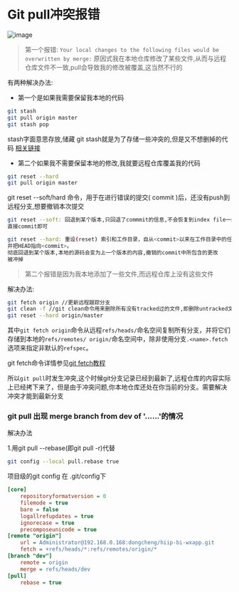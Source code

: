 # Git pull冲突报错

![image](https://user-images.githubusercontent.com/37958055/88894887-3201a380-d27b-11ea-8bbe-488e57ec6d18.png)

> 第一个报错: `Your local changes to the following files would be overwritten by merge:`
> 原因式我在本地仓库修改了某些文件,从而与远程仓库文件不一致,pull会导致我的修改被覆盖,这当然不行的

有两种解决办法:
- 第一个是如果我需要保留我本地的代码
```bash
git stash
git pull origin master
git stash pop
```
stash字面意思存放,储藏
git stash就是为了存储一些冲突的,但是又不想删掉的代码
[相关链接](https://www.cnblogs.com/tocy/p/git-stash-reference.html)

- 第二个如果我不需要保留本地的修改,我就要远程仓库覆盖我的代码
```bash
git reset --hard
git pull origin master
```

git reset --soft/hard 命令，用于在进行错误的提交( commit )后，还没有push到远程分支,想要撤销本次提交

```bash
git reset --soft: 回退到某个版本,只回退了commmit的信息,不会恢复到index file一级。如果还要提交,
直接commit即可

git reset --hard: 重设(reset) 索引和工作目录，自从<commit>以来在工作目录中的任何改变都被丢弃，
并把HEAD指向<commit>。
彻底回退到某个版本,本地的源码会变为上一个版本的内容,撤销的commit中所包含的更改
被冲掉
```

> 第二个报错是因为我本地添加了一些文件,而远程仓库上没有这些文件

解决办法:
```bash
git fetch origin //更新远程跟踪分支
git clean -f //git clean命令用来删除所有没有tracked过的文件,即删除untracked文件
git reset --hard origin/master
```

其中`git fetch origin`命令从远程`refs/heads/`命名空间复制所有分支，并将它们存储到本地的`refs/remotes/ origin/`命名空间中，除非使用分支`.<name>.fetch`选项来指定非默认的`refspec`。

git fetch命令详情参见[git fetch教程](https://www.yiibai.com/git/git_fetch.html)



所以`git pull`时发生冲突,这个时候git分支记录已经到最新了,远程仓库的内容实际上已经拷下来了，但是由于冲突问题,你本地仓库还处在你当前的分支。需要解决冲突才能到最新分支



### git pull 出现 merge branch from dev of '......'的情况

解决办法

1.用git pull --rebase(即git pull -r)代替

```sh
git config --local pull.rebase true
```

项目级的git config 在 .git/config下

```ini
[core]
	repositoryformatversion = 0
	filemode = true
	bare = false
	logallrefupdates = true
	ignorecase = true
	precomposeunicode = true
[remote "origin"]
	url = Administrator@192.168.0.168:dongcheng/hiip-bi-wxapp.git
	fetch = +refs/heads/*:refs/remotes/origin/*
[branch "dev"]
	remote = origin
	merge = refs/heads/dev
[pull]
	rebase = true
```

